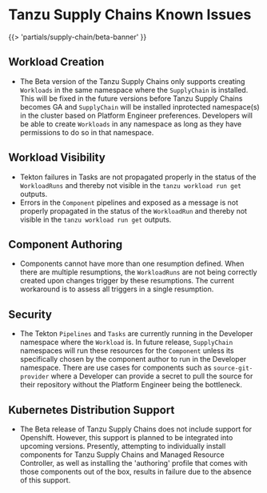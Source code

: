 # Tanzu Supply Chains Known Issues

{{> 'partials/supply-chain/beta-banner' }}

## Workload Creation

* The Beta version of the Tanzu Supply Chains only supports creating `Workloads` in the same namespace where the `SupplyChain` is installed. This will be fixed in the future versions before Tanzu Supply Chains becomes GA and `SupplyChain` will be installed inprotected namespace(s) in the cluster based on Platform Engineer preferences. Developers will be able to create `Workloads` in any namespace as long as they have permissions to do so in that namespace.

## Workload Visibility

* Tekton failures in Tasks are not propagated properly in the status of the `WorkloadRuns` and thereby not visible in the `tanzu workload run get` outputs.
* Errors in the `Component` pipelines and exposed as a message is not properly propagated in the status of the `WorkloadRun` and thereby not visible in the `tanzu workload run get` outputs.

## Component Authoring

* Components cannot have more than one resumption defined. When there are multiple resumptions, the `WorkloadRuns` are not being correctly created upon changes trigger by these resumptions. The current workaround is to assess all triggers in a single resumption.

## Security

* The Tekton `Pipelines` and `Tasks` are currently running in the Developer namespace where the `Workload` is. In future release, `SupplyChain` namespaces will run these resources for the `Component` unless its specifically chosen by the component author to run in the Developer namespace. There are use cases for components such as `source-git-provider` where a Developer can provide a secret to pull the source for their repository without the Platform Engineer being the bottleneck.

## Kubernetes Distribution Support

* The Beta release of Tanzu Supply Chains does not include support for Openshift. However, this support is planned to be integrated into upcoming versions. Presently, attempting to individually install components for Tanzu Supply Chains and Managed Resource Controller, as well as installing the 'authoring' profile that comes with those components out of the box, results in failure due to the absence of this support.
